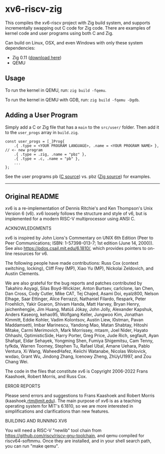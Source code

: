# xv6-riscv-zig

This compiles the xv6-riscv project with Zig build system, and supports incrementally swapping out C code for Zig code.
There are examples of kernel code and user programs using both C and Zig.

Can build on Linux, OSX, and even Windows with only these system dependencies:
- Zig 0.11 ([download here](https://ziglang.org/download))
- QEMU

## Usage

To run the kernel in QEMU, run: `zig build -fqemu`.

To run the kernel in QEMU with GDB, run: `zig build -fqemu -Dgdb`.

## Adding a User Program

Simply add a C or Zig file that has a `main` to the `src/user/` folder.
Then add it to the `user_progs` array in `build.zig`. 
```zig
const user_progs = [_]Prog{
    .{ .type = <YOUR PROGRAM LANGUAGE>, .name = <YOUR PROGRAM NAME> }, // <- new program
    .{ .type = .zig, .name = "pbz" },
    .{ .type = .c, .name = "pb" },
    ...
};
```
See the user programs pb ([C source](https://github.com/candrewlee14/xv6-riscv-zig/blob/main/src/user/pb.c)) vs. pbz ([Zig source](https://github.com/candrewlee14/xv6-riscv-zig/blob/main/src/user/pbz.zig)) for examples. 

---

## Original README

xv6 is a re-implementation of Dennis Ritchie's and Ken Thompson's Unix
Version 6 (v6).  xv6 loosely follows the structure and style of v6,
but is implemented for a modern RISC-V multiprocessor using ANSI C.

ACKNOWLEDGMENTS

xv6 is inspired by John Lions's Commentary on UNIX 6th Edition (Peer
to Peer Communications; ISBN: 1-57398-013-7; 1st edition (June 14,
2000)).  See also https://pdos.csail.mit.edu/6.1810/, which provides
pointers to on-line resources for v6.

The following people have made contributions: Russ Cox (context switching,
locking), Cliff Frey (MP), Xiao Yu (MP), Nickolai Zeldovich, and Austin
Clements.

We are also grateful for the bug reports and patches contributed by
Takahiro Aoyagi, Silas Boyd-Wickizer, Anton Burtsev, carlclone, Ian
Chen, Dan Cross, Cody Cutler, Mike CAT, Tej Chajed, Asami Doi,
eyalz800, Nelson Elhage, Saar Ettinger, Alice Ferrazzi, Nathaniel
Filardo, flespark, Peter Froehlich, Yakir Goaron, Shivam Handa, Matt
Harvey, Bryan Henry, jaichenhengjie, Jim Huang, Matúš Jókay, John
Jolly, Alexander Kapshuk, Anders Kaseorg, kehao95, Wolfgang Keller,
Jungwoo Kim, Jonathan Kimmitt, Eddie Kohler, Vadim Kolontsov, Austin
Liew, l0stman, Pavan Maddamsetti, Imbar Marinescu, Yandong Mao, Matan
Shabtay, Hitoshi Mitake, Carmi Merimovich, Mark Morrissey, mtasm, Joel
Nider, Hayato Ohhashi, OptimisticSide, Harry Porter, Greg Price, Jude
Rich, segfault, Ayan Shafqat, Eldar Sehayek, Yongming Shen, Fumiya
Shigemitsu, Cam Tenny, tyfkda, Warren Toomey, Stephen Tu, Rafael Ubal,
Amane Uehara, Pablo Ventura, Xi Wang, WaheedHafez, Keiichi Watanabe,
Nicolas Wolovick, wxdao, Grant Wu, Jindong Zhang, Icenowy Zheng,
ZhUyU1997, and Zou Chang Wei.


The code in the files that constitute xv6 is
Copyright 2006-2022 Frans Kaashoek, Robert Morris, and Russ Cox.

ERROR REPORTS

Please send errors and suggestions to Frans Kaashoek and Robert Morris
(kaashoek,rtm@mit.edu).  The main purpose of xv6 is as a teaching
operating system for MIT's 6.1810, so we are more interested in
simplifications and clarifications than new features.

BUILDING AND RUNNING XV6

You will need a RISC-V "newlib" tool chain from
https://github.com/riscv/riscv-gnu-toolchain, and qemu compiled for
riscv64-softmmu.  Once they are installed, and in your shell
search path, you can run "make qemu".
